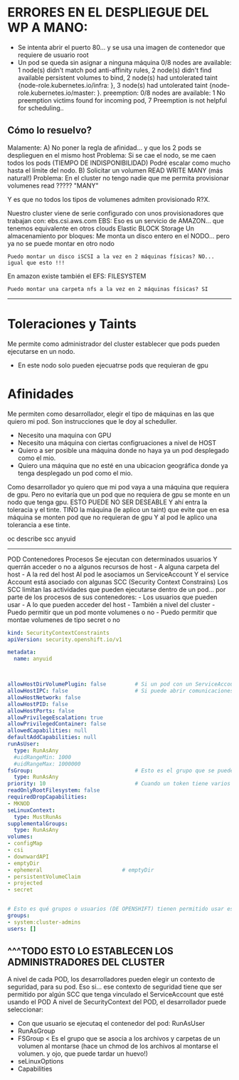 # ERRORES EN EL DESPLIEGUE DEL WP A MANO:
- Se intenta abrir el puerto 80... y se usa una imagen de contenedor que requiere de usuario root
- Un pod se queda sin asignar a ninguna máquina
    0/8 nodes are available: 
        1 node(s) didn't match pod anti-affinity rules, 
        2 node(s) didn't find available persistent volumes to bind, 
        2 node(s) had untolerated taint {node-role.kubernetes.io/infra: }, 
        3 node(s) had untolerated taint {node-role.kubernetes.io/master: }. 
    preemption: 0/8 nodes are available: 
        1 No preemption victims found for incoming pod, 
        7 Preemption is not helpful for scheduling..

## Cómo lo resuelvo?

Malamente:
A) No poner la regla de afinidad... y que los 2 pods se desplieguen en el mismo host
   Problema: Si se cae el nodo, se me caen todos los pods (TIEMPO DE INDISPONIBILIDAD)
             Podré escalar como mucho hasta el límite del nodo.
B) Solicitar un volumen READ WRITE MANY (más natural!)
    Problema: En el cluster no tengo nadie que me permita provisionar volumenes read ????? "MANY"

Y es que no todos los tipos de volumenes admiten provisionado R?X.

Nuestro cluster viene de serie configurado con unos provisionadores que trabajan con: ebs.csi.aws.com
EBS: Eso es un servicio de AMAZON... que tenemos equivalente en otros clouds
     Elastic BLOCK Storage
    Un almacenamiento por bloques: Me monta un disco entero en el NODO... pero ya no se puede montar en otro nodo
    
    Puedo montar un disco iSCSI a la vez en 2 máquinas físicas? NO... igual que esto !!!

En amazon existe también el EFS: FILESYSTEM
    
    Puedo montar una carpeta nfs a la vez en 2 máquinas físicas? SI


---
# Toleraciones y Taints

Me permite como administrador del cluster establecer que pods pueden ejecutarse en un nodo.
- En este nodo solo pueden ejecuatrse pods que requieran de gpu

# Afinidades

Me permiten como desarrollador, elegir el tipo de máquinas en las que quiero mi pod.
Son instrucciones que le doy al scheduller.
- Necesito una maquina con GPU
- Necesito una máquina con ciertas configruaciones a nivel de HOST
- Quiero a ser posible una máquina donde no haya ya un pod desplegado como el mio.
- Quiero una máquina que no esté en una ubicacion geográfica donde ya tenga desplegado un pod como el mio.

Como desarrollador yo quiero que mi pod vaya a una máquina que requiera de gpu.
    Pero no evitaría que un pod que no requiera de gpu se monte en un nodo que tenga gpu. ESTO PUEDE NO SER DESEABLE
    Y ahí entra la toleracia y el tinte.
    TIÑO la máquina (le aplico un taint) que evite que en esa máquina se monten pod que no requieran de gpu
    Y al pod le aplico una tolerancia a ese tinte.


oc describe scc anyuid

---

POD
    Contenedores
        Procesos
            Se ejecutan con determinados usuarios
            Y querrán acceder o no a algunos recursos de host
                - A alguna carpeta del host
                - A la red del host
Al pod le asociamos un ServiceAccount
Y el service Account está asociado con algunas SCC (Security Context Constrains)
Los SCC limitan las actividades que pueden ejecutarse dentro de un pod... por parte de los procesos de sus contenedores:
    - Los usuarios que pueden usar
    - A lo que pueden acceder del host
    - También a nivel del cluster
        - Puedo permitir que un pod monte volumenes o no
        - Puedo permitir que montae volumenes de tipo secret o no
        
```yaml
kind: SecurityContextConstraints
apiVersion: security.openshift.io/v1

metadata:
  name: anyuid



allowHostDirVolumePlugin: false         # Si un pod con un ServiceAccount que tenga vinculada esta politica puede montar volumenes del host
allowHostIPC: false                     # Si puede abrir comunicaciones IPC con cprocesos que estén corriendo a nivel del host o no
allowHostNetwork: false
allowHostPID: false
allowHostPorts: false
allowPrivilegeEscalation: true
allowPrivilegedContainer: false
allowedCapabilities: null
defaultAddCapabilities: null
runAsUser:
  type: RunAsAny
  #uidRangeMin: 1000
  #uidRangeMax: 1000000
fsGroup:                                # Esto es el grupo que se puede asociar a los archivos/carpetas de los volumenes
  type: RunAsAny
priority: 10                            # Cuando un token tiene varios SCC asociados, cual tiene prioridad
readOnlyRootFilesystem: false
requiredDropCapabilities:
- MKNOD
seLinuxContext:
  type: MustRunAs
supplementalGroups:
  type: RunAsAny
volumes:
- configMap
- csi
- downwardAPI
- emptyDir
- ephemeral                         # emptyDir
- persistentVolumeClaim
- projected
- secret


# Esto es qué grupos o usuarios (DE OPENSHIFT) tienen permitido usar esta politica SCC
groups:
- system:cluster-admins
users: []

```
^^^TODO ESTO LO ESTABLECEN LOS ADMINISTRADORES DEL CLUSTER
---
A nivel de cada POD, los desarrolladores pueden elegir un contexto de seguridad, para su pod.
Eso si... ese contexto de seguridad tiene que ser permitido por algún SCC que tenga vinculado el ServiceAccount que esté usando el POD
A nivel de SecurityContext del POD, el desarrollador puede seleccionar:
- Con que usuario se ejecutaq el contenedor del pod: RunAsUser 
- RunAsGroup
- FSGroup < Es el grupo que se asocia a los archivos y carpetas de un volumen al montarse (hace un chmod de los archivos al montarse el volumen. y ojo, que puede tardar un huevo!)
- seLinuxOptions
- Capabilities